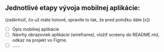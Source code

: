 ## Jednotlivé etapy vývoja mobilnej aplikácie:

(zaškrtnúť, čo už máte hotové, spravíte to tak, že pred položku dáte [x])

- [ ] Opis mobilnej aplikácie
- [ ] Návrhy obrazoviek aplikácie (wireframe), vložiť screeny do README.md, odkaz na projekt vo Figme.
- [ ] ......
